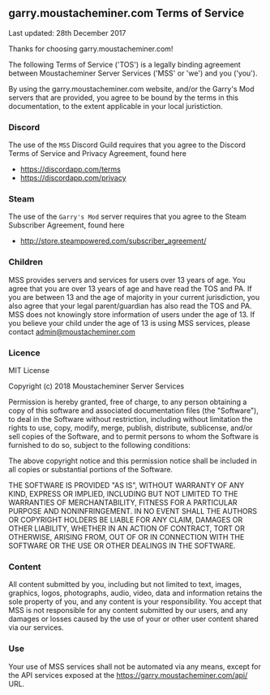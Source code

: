 ## garry.moustacheminer.com Terms of Service

Last updated: 28th December 2017

Thanks for choosing garry.moustacheminer.com!

The following Terms of Service ('TOS') is a legally binding agreement between Moustacheminer Server Services ('MSS' or 'we') and you ('you').

By using the garry.moustacheminer.com website, and/or the Garry's Mod servers that are provided, you agree to be bound by the terms in this documentation, to the extent applicable in your local juristiction.

### Discord

The use of the `MSS` Discord Guild requires that you agree to the Discord Terms of Service and Privacy Agreement, found here

- https://discordapp.com/terms
- https://discordapp.com/privacy

### Steam

The use of the `Garry's Mod` server requires that you agree to the Steam Subscriber Agreement, found here

- http://store.steampowered.com/subscriber_agreement/

### Children

MSS provides servers and services for users over 13 years of age.
You agree that you are over 13 years of age and have read the TOS and PA.
If you are between 13 and the age of majority in your current jurisdiction, you also agree that your legal parent/guardian has also read the TOS and PA.
MSS does not knowingly store information of users under the age of 13.
If you believe your child under the age of 13 is using MSS services, please contact admin@moustacheminer.com

### Licence

MIT License

Copyright (c) 2018 Moustacheminer Server Services

Permission is hereby granted, free of charge, to any person obtaining a copy
of this software and associated documentation files (the "Software"), to deal
in the Software without restriction, including without limitation the rights
to use, copy, modify, merge, publish, distribute, sublicense, and/or sell
copies of the Software, and to permit persons to whom the Software is
furnished to do so, subject to the following conditions:

The above copyright notice and this permission notice shall be included in all
copies or substantial portions of the Software.

THE SOFTWARE IS PROVIDED "AS IS", WITHOUT WARRANTY OF ANY KIND, EXPRESS OR
IMPLIED, INCLUDING BUT NOT LIMITED TO THE WARRANTIES OF MERCHANTABILITY,
FITNESS FOR A PARTICULAR PURPOSE AND NONINFRINGEMENT. IN NO EVENT SHALL THE
AUTHORS OR COPYRIGHT HOLDERS BE LIABLE FOR ANY CLAIM, DAMAGES OR OTHER
LIABILITY, WHETHER IN AN ACTION OF CONTRACT, TORT OR OTHERWISE, ARISING FROM,
OUT OF OR IN CONNECTION WITH THE SOFTWARE OR THE USE OR OTHER DEALINGS IN THE
SOFTWARE.

### Content

All content submitted by you, including but not limited to text, images, graphics, logos, photographs, audio, video, data and information retains the sole property of you, and any content is your responsibility.
You accept that MSS is not responsible for any content submitted by our users, and any damages or losses caused by the use of your or other user content shared via our services.

### Use

Your use of MSS services shall not be automated via any means, except for the API services exposed at the https://garry.moustacheminer.com/api/ URL.
